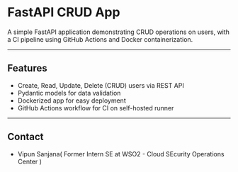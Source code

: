 # FastAPI CRUD App

A simple FastAPI application demonstrating CRUD operations on users, with a CI pipeline using GitHub Actions and Docker containerization.

---

## Features

- Create, Read, Update, Delete (CRUD) users via REST API
- Pydantic models for data validation
- Dockerized app for easy deployment
- GitHub Actions workflow for CI on self-hosted runner

---

## Contact
- Vipun Sanjana( Former Intern SE at WSO2 - Cloud SEcurity Operations Center )
